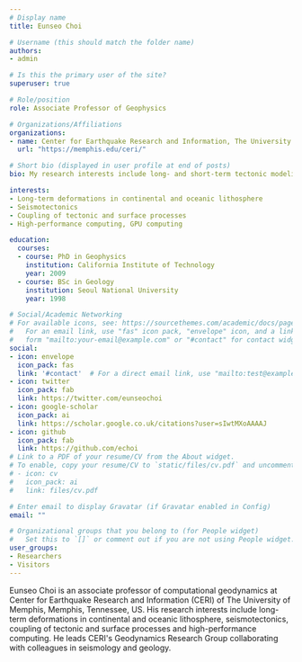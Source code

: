 ```yaml
---
# Display name
title: Eunseo Choi

# Username (this should match the folder name)
authors:
- admin

# Is this the primary user of the site?
superuser: true

# Role/position
role: Associate Professor of Geophysics

# Organizations/Affiliations
organizations:
- name: Center for Earthquake Research and Information, The University of Memphis
  url: "https://memphis.edu/ceri/"

# Short bio (displayed in user profile at end of posts)
bio: My research interests include long- and short-term tectonic modeling and seismotectonics.

interests:
- Long-term deformations in continental and oceanic lithosphere
- Seismotectonics
- Coupling of tectonic and surface processes
- High-performance computing, GPU computing

education:
  courses:
  - course: PhD in Geophysics
    institution: California Institute of Technology
    year: 2009
  - course: BSc in Geology
    institution: Seoul National University
    year: 1998

# Social/Academic Networking
# For available icons, see: https://sourcethemes.com/academic/docs/page-builder/#icons
#   For an email link, use "fas" icon pack, "envelope" icon, and a link in the
#   form "mailto:your-email@example.com" or "#contact" for contact widget.
social:
- icon: envelope
  icon_pack: fas
  link: '#contact'  # For a direct email link, use "mailto:test@example.org".
- icon: twitter
  icon_pack: fab
  link: https://twitter.com/eunseochoi
- icon: google-scholar
  icon_pack: ai
  link: https://scholar.google.co.uk/citations?user=sIwtMXoAAAAJ
- icon: github
  icon_pack: fab
  link: https://github.com/echoi
# Link to a PDF of your resume/CV from the About widget.
# To enable, copy your resume/CV to `static/files/cv.pdf` and uncomment the lines below.
# - icon: cv
#   icon_pack: ai
#   link: files/cv.pdf

# Enter email to display Gravatar (if Gravatar enabled in Config)
email: ""

# Organizational groups that you belong to (for People widget)
#   Set this to `[]` or comment out if you are not using People widget.
user_groups:
- Researchers
- Visitors
---
```


Eunseo Choi is an associate professor of computational geodynamics at Center for Earthquake Research and Information (CERI) of The University of Memphis, Memphis, Tennessee, US. His research interests include long-term deformations in continental and oceanic lithosphere, seismotectonics, coupling of tectonic and surface processes and high-performance computing. He leads CERI's Geodynamics Research Group collaborating with colleagues in seismology and geology.

